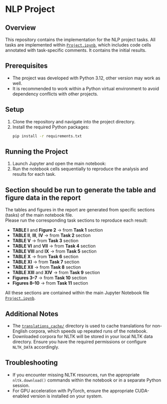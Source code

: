# NLP Project

## Overview
This repository contains the implementation for the NLP project tasks. All tasks are implemented within [`Project.ipynb`](Project.ipynb), which includes code cells annotated with task-specific comments. It contains the initial results.

## Prerequisites
- The project was developed with Python 3.12, other version may work as well.
- It is recommended to work within a Python virtual environment to avoid dependency conflicts with other projects.

## Setup
1. Clone the repository and navigate into the project directory.
2. Install the required Python packages:
   ```bash
   pip install -r requirements.txt
   ```

## Running the Project
1. Launch Jupyter and open the main notebook:
2. Run the notebook cells sequentially to reproduce the analysis and results for each task.

## Section should be run to generate the table and figure data in the report

The tables and figures in the report are generated from specific sections (tasks) of the main notebook file.  
Please run the corresponding task sections to reproduce each result:

- **TABLE I** and **Figure 2** → from **Task 1** section  
- **TABLE II**, **III**, **IV** → from **Task 2** section  
- **TABLE V** → from **Task 3** section  
- **TABLE VI** and **VII** → from **Task 4** section  
- **TABLE VIII** and **IX** → from **Task 5** section  
- **TABLE X** → from **Task 6** section  
- **TABLE XI** → from **Task 7** section  
- **TABLE XII** → from **Task 8** section  
- **TABLE XIII** and **XIV** → from **Task 9** section  
- **Figures 3–7** → from **Task 10** section  
- **Figures 8–10** → from **Task 11** section

All these sections are contained within the main Jupyter Notebook file  [`Project.ipynb`](Project.ipynb).

## Additional Notes
- The [`translations_cache/`](translations_cache) directory is used to cache translations for non-English corpora, which speeds up repeated runs of the notebook.
- Downloaded corpora for NLTK will be stored in your local NLTK data directory. Ensure you have the required permissions or configure `NLTK_DATA` accordingly.

## Troubleshooting
- If you encounter missing NLTK resources, run the appropriate `nltk.download()` commands within the notebook or in a separate Python session.
- For GPU acceleration with PyTorch, ensure the appropriate CUDA-enabled version is installed on your system.
